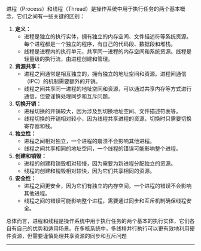 
进程（Process）和线程（Thread）是操作系统中用于执行任务的两个基本概念，它们之间有一些关键的区别：

1. **定义：**
    - 进程是独立的执行实体，拥有独立的内存空间、文件描述符等系统资源。每个进程都是一个独立的程序，有自己的代码段、数据段和堆栈。
    - 线程是进程内的执行单元，共享同一进程的内存空间和系统资源。线程是轻量级的执行流，由进程创建和管理。
2. **资源共享：**
    - 进程之间通常是相互独立的，拥有独立的地址空间和资源。进程间通信（IPC）的机制需要额外的开销。
    - 线程之间共享同一进程的地址空间和资源，可以通过共享内存等方式进行通信，但要谨慎处理同步和互斥问题。
3. **切换开销：**
    - 进程切换的开销较大，因为涉及到切换地址空间、文件描述符表等。
    - 线程切换的开销相对较小，因为线程共享进程的资源，切换时只需要切换寄存器和栈。
4. **独立性：**
    - 进程之间相对独立，一个进程的崩溃不会影响其他进程。
    - 线程之间共享相同的地址空间，一个线程的错误可能影响整个进程。
5. **创建和销毁：**
    - 进程的创建和销毁相对较慢，因为需要为新进程分配独立的资源。
    - 线程的创建和销毁相对较快，因为它们共享相同的资源。
6. **安全性：**
    - 进程之间更安全，因为它们有独立的内存空间，一个进程的错误不会影响其他进程。
    - 线程之间的错误可能影响整个进程，需要通过同步和互斥机制确保线程安全。

总体而言，进程和线程是操作系统中用于执行任务的两个基本的执行实体，它们各自有自己的优势和适用场景。在多核系统中，多线程并行执行可以更有效地利用硬件资源，但需要谨慎处理共享资源的同步和互斥问题

---

